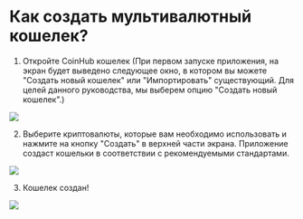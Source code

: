 # Как создать мультивалютный кошелек?

1. Откройте CoinHub кошелек (При первом запуске приложения, на экран будет выведено следующее окно, в котором вы можете "Создать новый кошелек" или "Импортировать" существующий. Для целей данного руководства, мы выберем опцию "Создать новый кошелек".)

![](../images/ios-create-welcome-s.png)

2. Выберите криптовалюты, которые вам необходимо использовать и нажмите на кнопку "Создать" в верхней части экрана. Приложение создаст кошельки в соответствии с рекомендуемыми стандартами.

![](../images/ios-create-choosecoin-s.png)

3. Кошелек создан!

![](../images/ios-create-balance-s.png)


